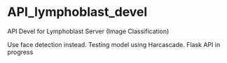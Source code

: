 # API_lymphoblast_devel
API Devel for Lymphoblast Server (Image Classification)


Use face detection instead. Testing model using Harcascade. Flask API in progress

